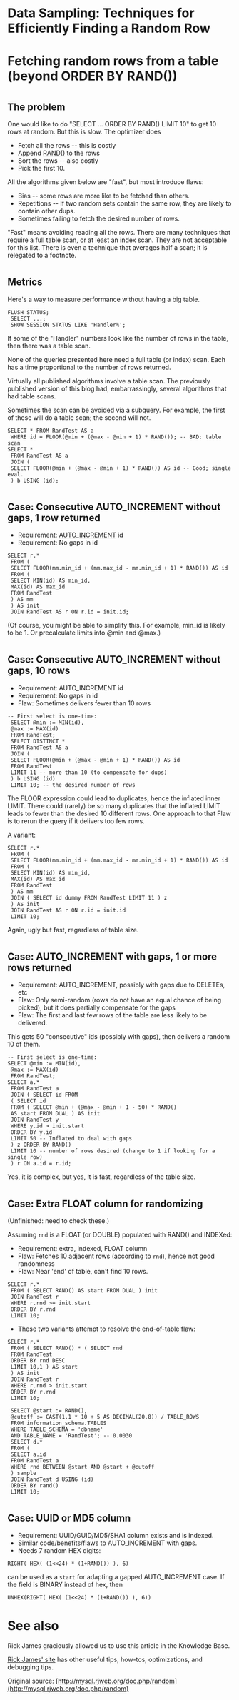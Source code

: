 # Data Sampling: Techniques for Efficiently Finding a Random Row

#

# Fetching random rows from a table (beyond ORDER BY RAND())

#

## The problem

One would like to do "SELECT ... ORDER BY RAND() LIMIT 10" to get 10 rows at random. But this is slow. The optimizer does

* Fetch all the rows -- this is costly
* Append [RAND()](../../../../clients-and-utilities/server-client-software/client-libraries/clientserver-protocol/replication-protocol/rand_event.md) to the rows
* Sort the rows -- also costly
* Pick the first 10.

All the algorithms given below are "fast", but most introduce flaws:

* Bias -- some rows are more like to be fetched than others.
* Repetitions -- If two random sets contain the same row, they are likely to contain other dups.
* Sometimes failing to fetch the desired number of rows.

"Fast" means avoiding reading all the rows. There are many techniques that require a full table scan, or at least an index scan. They are not acceptable for this list. There is even a technique that averages half a scan; it is relegated to a footnote.

#

## Metrics

Here's a way to measure performance without having a big table.

```
FLUSH STATUS;
 SELECT ...;
 SHOW SESSION STATUS LIKE 'Handler%';
```

If some of the "Handler" numbers look like the number of rows in the table, then there was a table scan.

None of the queries presented here need a full table (or index) scan. Each has a time proportional to the number of rows returned.

Virtually all published algorithms involve a table scan. The previously published version of this blog had, embarrassingly, several algorithms that had table scans.

Sometimes the scan can be avoided via a subquery. For example, the first of these will do a table scan; the second will not.

```
SELECT * FROM RandTest AS a
 WHERE id = FLOOR(@min + (@max - @min + 1) * RAND()); -- BAD: table scan
SELECT *
 FROM RandTest AS a
 JOIN (
 SELECT FLOOR(@min + (@max - @min + 1) * RAND()) AS id -- Good; single eval.
 ) b USING (id);
```

#

## Case: Consecutive AUTO_INCREMENT without gaps, 1 row returned

* Requirement: [AUTO_INCREMENT](../../../../reference/data-types/auto_increment.md) id
* Requirement: No gaps in id

```
SELECT r.*
 FROM (
 SELECT FLOOR(mm.min_id + (mm.max_id - mm.min_id + 1) * RAND()) AS id
 FROM (
 SELECT MIN(id) AS min_id,
 MAX(id) AS max_id
 FROM RandTest
 ) AS mm
 ) AS init
 JOIN RandTest AS r ON r.id = init.id;
```

(Of course, you might be able to simplify this. For example, min_id is likely to be 1. Or precalculate limits into @min and @max.)

#

## Case: Consecutive AUTO_INCREMENT without gaps, 10 rows

* Requirement: AUTO_INCREMENT id
* Requirement: No gaps in id
* Flaw: Sometimes delivers fewer than 10 rows

```
-- First select is one-time:
 SELECT @min := MIN(id),
 @max := MAX(id)
 FROM RandTest;
 SELECT DISTINCT *
 FROM RandTest AS a
 JOIN (
 SELECT FLOOR(@min + (@max - @min + 1) * RAND()) AS id
 FROM RandTest
 LIMIT 11 -- more than 10 (to compensate for dups)
 ) b USING (id)
 LIMIT 10; -- the desired number of rows
```

The FLOOR expression could lead to duplicates, hence the inflated inner LIMIT. There could (rarely) be so many duplicates that the inflated LIMIT leads to fewer than the desired 10 different rows. One approach to that Flaw is to rerun the query if it delivers too few rows.

A variant:

```
SELECT r.*
 FROM (
 SELECT FLOOR(mm.min_id + (mm.max_id - mm.min_id + 1) * RAND()) AS id
 FROM (
 SELECT MIN(id) AS min_id,
 MAX(id) AS max_id
 FROM RandTest
 ) AS mm
 JOIN ( SELECT id dummy FROM RandTest LIMIT 11 ) z
 ) AS init
 JOIN RandTest AS r ON r.id = init.id
 LIMIT 10;
```

Again, ugly but fast, regardless of table size.

#

## Case: AUTO_INCREMENT with gaps, 1 or more rows returned

* Requirement: AUTO_INCREMENT, possibly with gaps due to DELETEs, etc
* Flaw: Only semi-random (rows do not have an equal chance of being picked), but it does partially compensate for the gaps
* Flaw: The first and last few rows of the table are less likely to be delivered.

This gets 50 "consecutive" ids (possibly with gaps), then delivers a random 10 of them.

```
-- First select is one-time:
SELECT @min := MIN(id),
 @max := MAX(id)
 FROM RandTest;
SELECT a.*
 FROM RandTest a
 JOIN ( SELECT id FROM
 ( SELECT id
 FROM ( SELECT @min + (@max - @min + 1 - 50) * RAND() 
 AS start FROM DUAL ) AS init
 JOIN RandTest y
 WHERE y.id > init.start
 ORDER BY y.id
 LIMIT 50 -- Inflated to deal with gaps
 ) z ORDER BY RAND()
 LIMIT 10 -- number of rows desired (change to 1 if looking for a single row)
 ) r ON a.id = r.id;
```

Yes, it is complex, but yes, it is fast, regardless of the table size.

#

## Case: Extra FLOAT column for randomizing

(Unfinished: need to check these.)

Assuming `rnd` is a FLOAT (or DOUBLE) populated with RAND() and INDEXed:

* Requirement: extra, indexed, FLOAT column
* Flaw: Fetches 10 adjacent rows (according to `rnd`), hence not good randomness
* Flaw: Near 'end' of table, can't find 10 rows.

```
SELECT r.*
 FROM ( SELECT RAND() AS start FROM DUAL ) init
 JOIN RandTest r
 WHERE r.rnd >= init.start
 ORDER BY r.rnd
 LIMIT 10;
```

* These two variants attempt to resolve the end-of-table flaw:

```
SELECT r.*
 FROM ( SELECT RAND() * ( SELECT rnd
 FROM RandTest
 ORDER BY rnd DESC
 LIMIT 10,1 ) AS start
 ) AS init
 JOIN RandTest r
 WHERE r.rnd > init.start
 ORDER BY r.rnd
 LIMIT 10;

 SELECT @start := RAND(),
 @cutoff := CAST(1.1 * 10 + 5 AS DECIMAL(20,8)) / TABLE_ROWS
 FROM information_schema.TABLES
 WHERE TABLE_SCHEMA = 'dbname'
 AND TABLE_NAME = 'RandTest'; -- 0.0030
 SELECT d.*
 FROM (
 SELECT a.id
 FROM RandTest a
 WHERE rnd BETWEEN @start AND @start + @cutoff
 ) sample
 JOIN RandTest d USING (id)
 ORDER BY rand()
 LIMIT 10;
```

#

## Case: UUID or MD5 column

* Requirement: UUID/GUID/MD5/SHA1 column exists and is indexed.
* Similar code/benefits/flaws to AUTO_INCREMENT with gaps.
* Needs 7 random HEX digits:

```
RIGHT( HEX( (1<<24) * (1+RAND()) ), 6)
```

can be used as a `start` for adapting a gapped AUTO_INCREMENT case. If the field is BINARY instead of hex, then

```
UNHEX(RIGHT( HEX( (1<<24) * (1+RAND()) ), 6))
```

#

# See also

Rick James graciously allowed us to use this article in the Knowledge Base.

[Rick James' site](http://mysql.rjweb.org/) has other useful tips, how-tos,
optimizations, and debugging tips.

Original source: [http://mysql.rjweb.org/doc.php/random](http://mysql.rjweb.org/doc.php/random)